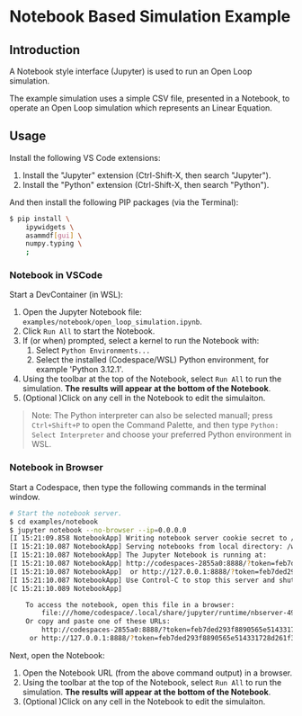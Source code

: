 # Notebook Based Simulation Example

## Introduction

A Notebook style interface (Jupyter) is used to run an Open Loop simulation.

The example simulation uses a simple CSV file, presented in a Notebook, to operate an Open Loop simulation which represents an Linear Equation.


## Usage

Install the following VS Code extensions:

1. Install the "Jupyter" extension (Ctrl-Shift-X, then search "Jupyter").
2. Install the "Python" extension (Ctrl-Shift-X, then search "Python").

And then install the following PIP packages (via the Terminal):

```bash
$ pip install \
    ipywidgets \
    asammdf[gui] \
    numpy.typing \
    ;
```


### Notebook in VSCode

Start a DevContainer (in WSL):

1. Open the Jupyter Notebook file: `examples/notebook/open_loop_simulation.ipynb`.
2. Click `Run All` to start the Notebook.
3. If (or when) prompted, select a kernel to run the Notebook with:
   1. Select `Python Environments...`
   2. Select the installed (Codespace/WSL) Python environment, for example 'Python 3.12.1'.
4. Using the toolbar at the top of the Notebook, select `Run All` to run the simulation.
   **The results will appear at the bottom of the Notebook**.
5. (Optional )Click on any cell in the Notebook to edit the simulaiton.

> Note: The Python interpreter can also be selected manuall; press `Ctrl+Shift+P` to open the Command Palette, and then type `Python: Select Interpreter` and choose your preferred Python environment in WSL.


### Notebook in Browser

Start a Codespace, then type the following commands in the terminal window.

```bash
# Start the notebook server.
$ cd examples/notebook
$ jupyter notebook --no-browser --ip=0.0.0.0
[I 15:21:09.858 NotebookApp] Writing notebook server cookie secret to /home/codespace/.local/share/jupyter/runtime/notebook_cookie_secret
[I 15:21:10.087 NotebookApp] Serving notebooks from local directory: /workspaces/dse.sdp/examples/notebook
[I 15:21:10.087 NotebookApp] The Jupyter Notebook is running at:
[I 15:21:10.087 NotebookApp] http://codespaces-2855a0:8888/?token=feb7ded293f8890565e514331728d261f3d28bc690a1d39c
[I 15:21:10.087 NotebookApp]  or http://127.0.0.1:8888/?token=feb7ded293f8890565e514331728d261f3d28bc690a1d39c
[I 15:21:10.087 NotebookApp] Use Control-C to stop this server and shut down all kernels (twice to skip confirmation).
[C 15:21:10.089 NotebookApp]

    To access the notebook, open this file in a browser:
        file:///home/codespace/.local/share/jupyter/runtime/nbserver-4999-open.html
    Or copy and paste one of these URLs:
        http://codespaces-2855a0:8888/?token=feb7ded293f8890565e514331728d261f3d28bc690a1d39c
     or http://127.0.0.1:8888/?token=feb7ded293f8890565e514331728d261f3d28bc690a1d39c
```

Next, open the Notebook:

1. Open the Notebook URL (from the above command output) in a browser.
2. Using the toolbar at the top of the Notebook, select `Run All` to run the simulation.
   **The results will appear at the bottom of the Notebook**.
3. (Optional )Click on any cell in the Notebook to edit the simulaiton.

